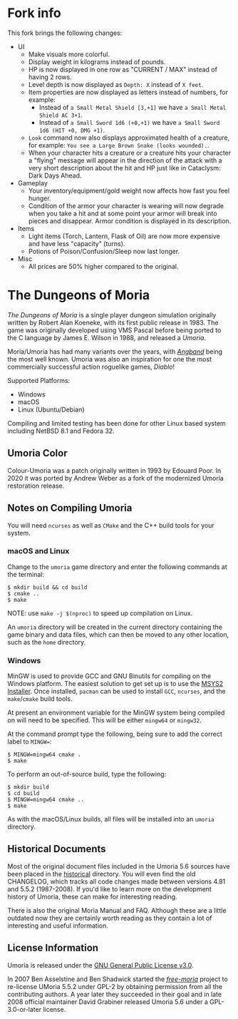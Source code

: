 # Fork info

This fork brings the following changes:
- UI
    - Make visuals more colorful.
    - Display weight in kilograms instead of pounds.
    - HP is now displayed in one row as "CURRENT / MAX" instead of having 2 rows.
    - Level depth is now displayed as `Depth: X` instead of `X feet`.
    - Item properties are now displayed as letters instead of numbers, for example:
        - Instead of `a Small Metal Shield [3,+1]` we have `a Small Metal Shield AC 3+1`.
        - Instead of `a Small Sword 1d6 (+0,+1)` we have `a Small Sword 1d6 (HIT +0, DMG +1)`.
    - `Look` command now also displays approximated health of a creature, for example: `You see a Large Brown Snake (looks wounded).`.
    - When your character hits a creature or a creature hits your character a "flying" message will appear in the direction of the attack with a very short description about the hit and HP just like in Cataclysm: Dark Days Ahead.
- Gameplay
    - Your inventory/equipment/gold weight now affects how fast you feel hunger.
    - Condition of the armor your character is wearing will now degrade when you take a hit and at some point your armor will break into pieces and disappear. Armor condition is displayed in its description.
- Items
    - Light items (Torch, Lantern, Flask of Oil) are now more expensive and have less "capacity" (turns).
    - Potions of Poison/Confusion/Sleep now last longer.
- Misc
    - All prices are 50% higher compared to the original.

# The Dungeons of Moria

_The Dungeons of Moria_ is a single player dungeon simulation originally
written by Robert Alan Koeneke, with its first public release in 1983.
The game was originally developed using VMS Pascal before being ported to the
C language by James E. Wilson in 1988, and released a _Umoria_.

Moria/Umoria has had many variants over the years, with [_Angband_](http://rephial.org/)
being the most well known. Umoria was also an inspiration for one the most
commercially successful action roguelike games, _Diablo_!

Supported Platforms:

  - Windows
  - macOS
  - Linux (Ubuntu/Debian)

Compiling and limited testing has been done for other Linux based system
including NetBSD 8.1 and Fedora 32.

## Umoria Color

Colour-Umoria was a patch originally written in 1993 by Edouard Poor. In 2020
it was ported by Andrew Weber as a fork of the modernized Umoria restoration
release.

## Notes on Compiling Umoria

You will need `ncurses` as well as `CMake` and the C++ build tools for your system.

### macOS and Linux

Change to the `umoria` game directory and enter the following commands at the
terminal:

    $ mkdir build && cd build
    $ cmake ..
    $ make

NOTE: use `make -j $(nproc)` to speed up compilation on Linux.

An `umoria` directory will be created in the current directory containing the
game binary and data files, which can then be moved to any other location, such
as the `home` directory.

### Windows

MinGW is used to provide GCC and GNU Binutils for compiling on the Windows platform.
The easiest solution to get set up is to use the [MSYS2 Installer](http://msys2.github.io/).
Once installed, `pacman` can be used to install `GCC`, `ncurses`, and the
`make`/`cmake` build tools.

At present an environment variable for the MinGW system being compiled on will
need to be specified. This will be either `mingw64` or `mingw32`.

At the command prompt type the following, being sure to add the correct label
to `MINGW=`:

    $ MINGW=mingw64 cmake .
    $ make

To perform an out-of-source build, type the following:

    $ mkdir build
    $ cd build
    $ MINGW=mingw64 cmake ..
    $ make

As with the macOS/Linux builds, all files will be installed into an `umoria` directory.

## Historical Documents

Most of the original document files included in the Umoria 5.6 sources have
been placed in the [historical](historical) directory. You will even find the
old CHANGELOG, which tracks all code changes made between versions 4.81 and
5.5.2 (1987-2008). If you'd like to learn more on the development history of
Umoria, these can make for interesting reading.

There is also the original Moria Manual and FAQ. Although these are a little
outdated now they are certainly worth reading as they contain a lot of
interesting and useful information.

## License Information

Umoria is released under the [GNU General Public License v3.0](LICENSE).

In 2007 Ben Asselstine and Ben Shadwick started the
[_free-moria_](http://free-moria.sourceforge.net/) project to re-license
UMoria 5.5.2 under GPL-2 by obtaining permission from all the contributing
authors. A year later they succeeded in their goal and in late 2008 official
maintainer David Grabiner released Umoria 5.6 under a GPL-3.0-or-later license.
